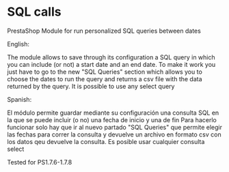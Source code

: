 # SQL calls
PrestaShop Module for run personalized SQL queries between dates

English:

The module allows to save through its configuration a SQL query in which you can include (or not) a start date and an end date.
To make it work you just have to go to the new "SQL Queries" section which allows you to choose the dates to run the query and returns a csv file with the data returned by the query.
It is possible to use any select query


Spanish:

El módulo permite guardar mediante su configuración una consulta SQL en la que se puede incluir (o no) una fecha de inicio y una de fin
Para hacerlo funcionar solo hay que ir al nuevo partado "SQL Queries" que permite elegir las fechas para correr la consulta y devuelve un archivo en formato csv con los datos qeu devuelve la consulta.
Es posible usar cualquier consulta select


Tested for PS1.7.6-1.7.8

